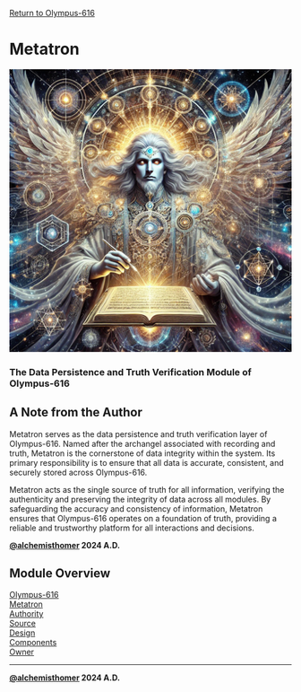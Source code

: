 [Return to Olympus-616](../olympus-616/README.md)

# Metatron
![metatron](./metatron.avatar.png)

### The Data Persistence and Truth Verification Module of Olympus-616

## A Note from the Author
Metatron serves as the data persistence and truth verification layer of Olympus-616. Named after the archangel associated with recording and truth, Metatron is the cornerstone of data integrity within the system. Its primary responsibility is to ensure that all data is accurate, consistent, and securely stored across Olympus-616.

Metatron acts as the single source of truth for all information, verifying the authenticity and preserving the integrity of data across all modules. By safeguarding the accuracy and consistency of information, Metatron ensures that Olympus-616 operates on a foundation of truth, providing a reliable and trustworthy platform for all interactions and decisions.

****[@alchemisthomer](https://github.com/alchemisthomer)
2024 A.D.****

## Module Overview
[Olympus-616](../../README.md)  
[Metatron](README.md)  
[Authority](../zeus/zeus.components.md)  
[Source](metatron.source.md)  
[Design](metatron.design.md)  
[Components](metatron.components.md)  
[Owner](https://github.com/alchemisthomer)

***
**[@alchemisthomer](https://github.com/alchemisthomer)
2024 A.D.**